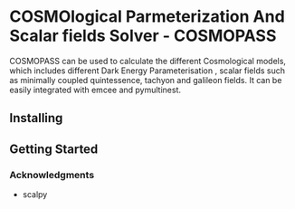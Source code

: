 # COSMOlogical Parmeterization And Scalar fields Solver - COSMOPASS

COSMOPASS can be used to calculate the different Cosmological models, which includes different Dark Energy Parameterisation , scalar fields such as minimally coupled quintessence, tachyon and galileon fields. It can be easily integrated with emcee and pymultinest.

## Installing

## Getting Started

### Acknowledgments
* scalpy

